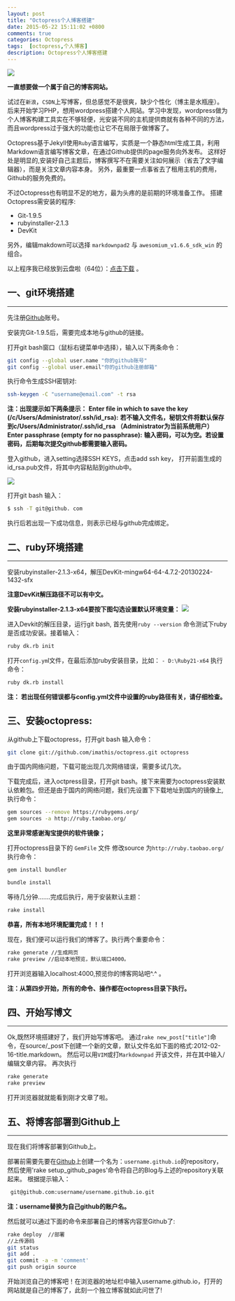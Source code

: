 ```yaml
---
layout: post
title: "Octopress个人博客搭建"
date: 2015-05-22 15:11:02 +0800
comments: true
categories: Octopress
tags:  [octopress,个人博客]
description: Octopress个人博客搭建
---
```


![](http://i.imgur.com/47kd0XA.png)

**一直想要做一个属于自己的博客网站。**

试过在`新浪`，`CSDN`上写博客，但总感觉不是很爽，缺少个性化（博主是水瓶座）。后来开始学习PHP，想用wordpress搭建个人网站。学习中发现，wordpress做为个人博客构建工具实在不够轻便，光安装不同的主机提供商就有各种不同的方法，而且wordpress过于强大的功能也让它不在局限于做博客了。

Octopress基于Jekyll使用`Ruby`语言编写，实质是一个静态html生成工具，利用Markdown语言编写博客文章，在通过Github提供的page服务向外发布。
这样好处是明显的,安装好自己主题后，博客撰写不在需要关注如何展示（省去了文字编辑器），而是关注文章内容本身。
另外，最重要一点事省去了租用主机的费用，Github的服务免费的。
<!--more-->
不过Octopress也有明显不足的地方，最为头疼的是前期的环境准备工作。
搭建Octopress需安装的程序:

- Git-1.9.5
- rubyinstaller-2.1.3
- DevKit

另外，编辑makdown可以选择
`markdownpad2` 与 `awesomium_v1.6.6_sdk_win` 的组合。

以上程序我已经放到云盘啦（64位）：[点击下载](http://pan.baidu.com/s/1mgoqUxU) 。

## 一、git环境搭建 ##

----------

先注册[Github](https://github.com/)账号。

安装完Git-1.9.5后，需要完成本地与github的链接。

打开git bash窗口（鼠标右键菜单中选择），输入以下两条命令：
```bash
git config --global user.name "你的github账号"
git config --global user.email"你的github注册邮箱"
```

执行命令生成SSH密钥对:
```bash
ssh-keygen -C "username@email.com" -t rsa
```


**注：出现提示如下两条提示：**
**Enter file in which to save the key (/c/Users/Administrator/.ssh/id_rsa):**
**若不输入文件名，秘钥文件将默认保存到c/Users/Administrator/.ssh/id_rsa （Administrator为当前系统用户）**
**Enter passphrase (empty for no passphrase):**
**输入密码，可以为空。若设置密码，后期每次提交github都需要输入密码。**


登入github，进入setting选择SSH KEYS，点击add ssh key，
打开前面生成的id_rsa.pub文件，将其中内容粘贴到github中。

![](http://i.imgur.com/9pwWnLx.png)

打开git bash 输入：
```bash
$ ssh -T git@github. com
```

执行后若出现一下成功信息，则表示已经与github完成绑定。
<!--more-->


## 二、ruby环境搭建 ##

----------
安装rubyinstaller-2.1.3-x64，解压DevKit-mingw64-64-4.7.2-20130224-1432-sfx

**注意DevKit解压路径不可以有中文。**

**安装rubyinstaller-2.1.3-x64要按下图勾选设置默认环境变量：**
![](http://i.imgur.com/1Hcn5PE.png)

进入Devkit的解压目录，运行git bash, 首先使用`ruby --version` 命令测试下ruby是否成功安装。接着输入：

```bash
ruby dk.rb init
```

打开`config.ym`l文件，在最后添加ruby安装目录，比如： `- D:\Ruby21-x64` 执行命令：

```bash
ruby dk.rb install
```


**注：
若出现任何错误都与config.yml文件中设置的ruby路径有关，请仔细检查。**



## 三、安装octopress: ##


从github上下载octopress，打开git bash 输入命令：
```bash
git clone git://github.com/imathis/octopress.git octopress
```

由于国内网络问题，下载可能出现几次网络错误，需要多试几次。

下载完成后，进入octpress目录，打开git bash。接下来需要为octopress安装默认依赖包。但还是由于国内的网络问题，我们先设置下下载地址到国内的镜像上,执行命令：
```bash
gem sources --remove https://rubygems.org/
gem sources -a http://ruby.taobao.org/
```

**这里非常感谢淘宝提供的软件镜像；**

打开octopress目录下的 `GemFile` 文件 修改source 为`http://ruby.taobao.org/`
执行命令：
```bash
gem install bundler

bundle install
```
等待几分钟.......完成后执行，用于安装默认主题：
```bash
rake install
```

**恭喜，所有本地环境配置完成！！！**


现在，我们便可以运行我们的博客了。执行两个重要命令：
```bash
rake generate //生成网页
rake preview //启动本地预览，默认端口4000。
```

打开浏览器输入localhost:4000,预览你的博客网站吧^.^ 。

**注：从第四步开始，所有的命令、操作都在octopress目录下执行。**


## 四、开始写博文 ##

----------

Ok,既然环境搭建好了，我们开始写博客吧。
通过`rake new_post["title"]`命令，在source/_post下创建一个新的文章，默认文件名如下面的格式:2012-02-16-title.markdown。
然后可以用`VIM`或打`Markdownpad` 开该文件，并在其中输入/编辑文章内容。
再次执行
```bash
rake generate
rake preview
```

打开浏览器就就能看到刚才文章了啦。


## 五、将博客部署到Github上 ##

----------


现在我们将博客部署到Github上。

部署前需要先要在[Github](https://github.com/)上创建一个名为：`username.github.io`的repository， 然后使用'rake setup_github_pages'命令将自己的Blog与上述的repository关联起来。 根据提示输入：
```bash
 git@github.com:username/username.github.io.git
```
**注：username替换为自己github的账户名。**

然后就可以通过下面的命令来部署自己的博客内容至Github了:
```bash
rake deploy  //部署
//上传源码
git status
git add .
git commit -a -m 'comment'
git push origin source
```

开始浏览自己的博客吧！在浏览器的地址栏中输入username.github.io，打开的网站就是自己的博客了，此刻一个独立博客就如此问世了!
